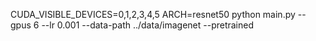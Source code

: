 CUDA_VISIBLE_DEVICES=0,1,2,3,4,5 ARCH=resnet50 python main.py --gpus 6 --lr 0.001 --data-path ../data/imagenet --pretrained
